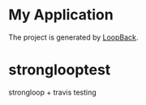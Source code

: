 # My Application

The project is generated by [LoopBack](http://loopback.io).

# stronglooptest
strongloop + travis testing
